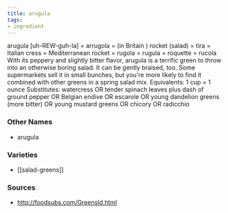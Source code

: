 ```yaml
---
title: arugula
tags:
- ingredient
---
```

arugula [uh-REW-guh-la] = arrugola = (in Britain ) rocket (salad) = tira = Italian cress = Mediterranean rocket = rugola = rugula = roquette = rucola With its peppery and slightly bitter flavor, arugula is a terrific green to throw into an otherwise boring salad. It can be gently braised, too. Some supermarkets sell it in small bunches, but you're more likely to find it combined with other greens in a spring salad mix. Equivalents: 1 cup = 1 ounce Substitutes: watercress OR tender spinach leaves plus dash of ground pepper OR Belgian endive OR escarole OR young dandelion greens (more bitter) OR young mustard greens OR chicory OR radicchio

### Other Names

* arugula

### Varieties

* [[salad-greens]]

### Sources
* http://foodsubs.com/Greensld.html
